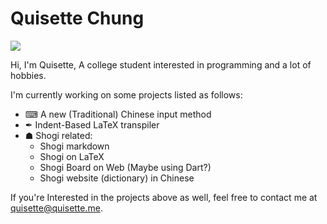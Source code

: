 # Quisette Chung

![](https://github-readme-stats.vercel.app/api?username=Quisette&show_icons=true&theme=dark&count_private=true&show_icons=true)

Hi, I'm Quisette, A college student interested in programming and a lot of hobbies.

I'm currently working on some projects listed as follows:
* ⌨ A new (Traditional) Chinese input method
* ✒ Indent-Based LaTeX transpiler
* ☗ Shogi related:
  * Shogi markdown
  * Shogi on LaTeX
  * Shogi Board on Web (Maybe using Dart?)
  * Shogi website (dictionary) in Chinese  


If you're Interested in the projects above as well, feel free to contact me at [quisette@quisette.me](mailto:quisette@quisette.me).
